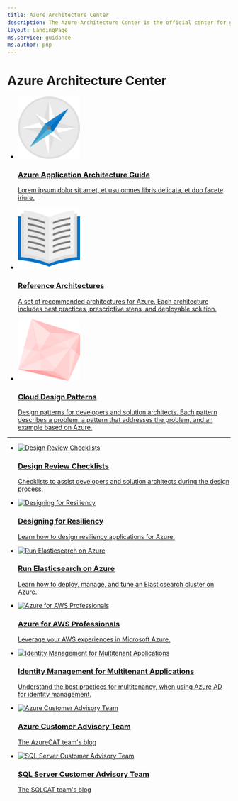 ```yaml
---
title: Azure Architecture Center
description: The Azure Architecture Center is the official center for guidance, blueprints, patterns, and best practices for building solutions with Microsoft Azure. It is curated by the Microsoft patterns & practices team.
layout: LandingPage
ms.service: guidance
ms.author: pnp
---
```


# Azure Architecture Center

<ul class="panelContent cardsC">
        <li>
            <a href="/azure/architecture/reference-architectures">
            <div class="cardSize">
                <div class="cardPadding">
                    <div class="card">
                        <div class="cardImageOuter">
                            <div class="cardImage">
                                <img src="_images/a3g-logo.svg" alt="" style="height:140px;"/>
                            </div>
                        </div>
                    <div class="cardText">
                        <h3>Azure Application Architecture Guide</h3>
                        <p>Lorem ipsum dolor sit amet, et usu omnes libris delicata, et duo facete iriure.</p>
                    </div>
                </div>
            </div>
        </div>
        </a>
    </li>
    <li>
        <a href="/azure/architecture/reference-architectures">
        <div class="cardSize">
            <div class="cardPadding">
                <div class="card">
                    <div class="cardImageOuter">
                        <div class="cardImage">
                            <img src="_images/reference-architectures.svg" alt="" style="height:140px;"/>
                        </div>
                    </div>
                <div class="cardText">
                    <h3>Reference Architectures</h3>
                    <p>A set of recommended architectures for Azure. Each architecture includes best practices, prescriptive steps, and deployable solution.</p>
                </div>
            </div>
        </div>
    </div>
    </a>
</li>
<li>
    <a href="/azure/architecture/patterns/">
    <div class="cardSize">
        <div class="cardPadding">
            <div class="card">
                <div class="cardImageOuter">
                    <div class="cardImage bgdAccent1">
                        <img src="_images/cloud-design-patterns.svg" alt=""  style="height:140px;"/>
                    </div>
                </div>
                <div class="cardText">
                    <h3>Cloud Design Patterns</h3>
                    <p>Design patterns for developers and solution architects. Each pattern describes a problem, a pattern that addresses the problem, and an example based on Azure.</p>
                </div>
            </div>
        </div>
    </div>
    </a>
</li>
</ul>

<hr />

<ul class="panelContent cardsI">
    <li>
    <a href="/azure/architecture/checklist/">
<div class="cardSize">
<div class="cardPadding">
    <div class="card">
        <div class="cardImageOuter">
            <div class="cardImage">
                <img src="_images/checklist.svg" alt="Design Review Checklists" />
            </div>
        </div>
        <div class="cardText">
            <h3>Design Review Checklists</h3>
            <p>Checklists to assist developers and solution architects during the design process.</p>
        </div>
    </div>
</div>
</div>
</a>
    </li>
    <li>
    <a href="/azure/architecture/resiliency">
<div class="cardSize">
<div class="cardPadding">
    <div class="card">
        <div class="cardImageOuter">
            <div class="cardImage">
                <img src="_images/resiliency.svg" alt="Designing for Resiliency" />
            </div>
        </div>
        <div class="cardText">
            <h3>Designing for Resiliency</h3>
            <p>Learn how to design resiliency applications for Azure.</p>
        </div>
    </div>
</div>
</div>
</a>
    </li>
    <li>
    <a href="/azure/architecture/elasticsearch">
<div class="cardSize">
<div class="cardPadding">
    <div class="card">
        <div class="cardImageOuter">
            <div class="cardImage">
                <img src="_images/elasticsearch.svg" alt="Run Elasticsearch on Azure" />
            </div>
        </div>
        <div class="cardText">
            <h3>Run Elasticsearch on Azure</h3>
            <p>Learn how to deploy, manage, and tune an Elasticsearch cluster on Azure.</p>
        </div>
    </div>
</div>
</div>
</a>
    </li>
    <li>
    <a href="/azure/architecture/aws-professional">
<div class="cardSize">
<div class="cardPadding">
    <div class="card">
        <div class="cardImageOuter">
            <div class="cardImage">
                <img src="_images/aws-professional.svg" alt="Azure for AWS Professionals" />
            </div>
        </div>
        <div class="cardText">
            <h3>Azure for AWS Professionals</h3>
            <p>Leverage your AWS experiences in Microsoft Azure.</p>
        </div>
    </div>
</div>
</div>
</a>
    </li>
    <li>
    <a href="/azure/architecture/multitenant-identity">
<div class="cardSize">
<div class="cardPadding">
    <div class="card">
        <div class="cardImageOuter">
            <div class="cardImage">
                <img src="_images/multitenant-identity.svg" alt="Identity Management for Multitenant Applications" />
            </div>
        </div>
        <div class="cardText">
            <h3>Identity Management for Multitenant Applications</h3>
            <p>Understand the best practices for multitenancy, when using Azure AD for identity management.</p>
        </div>
    </div>
</div>
</div>
</a>
    </li>
    <li>
    <a href="https://blogs.msdn.microsoft.com/azurecat/">
<div class="cardSize">
<div class="cardPadding">
    <div class="card">
        <div class="cardImageOuter">
            <div class="cardImage">
                <img src="_images/azurecat.svg" alt="Azure Customer Advisory Team" />
            </div>
        </div>
        <div class="cardText">
            <h3>Azure Customer Advisory Team</h3>
            <p>The AzureCAT team's blog</p>
        </div>
    </div>
</div>
</div>
</a>
    </li>
    <li>
    <a href="https://blogs.msdn.microsoft.com/sqlcat/">
<div class="cardSize">
<div class="cardPadding">
    <div class="card">
        <div class="cardImageOuter">
            <div class="cardImage">
                <img src="_images/sqlcat.svg" alt="SQL Server Customer Advisory Team" />
            </div>
        </div>
        <div class="cardText">
            <h3>SQL Server Customer Advisory Team</h3>
            <p>The SQLCAT team's blog</p>
        </div>
    </div>
</div>
</div>
</a>
    </li>
</ul>
